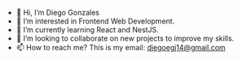 - 👋 Hi, I’m Diego Gonzales
- 👀 I’m interested in Frontend Web Development.
- 🌱 I’m currently learning React and NestJS.
- 💞️ I’m looking to collaborate on new projects to improve my skills.
- 📫 How to reach me? This is my email: diegoegj14@gmail.com

<!---
diego-gonzales/diego-gonzales is a ✨ special ✨ repository because its `README.md` (this file) appears on your GitHub profile.
You can click the Preview link to take a look at your changes.
--->

